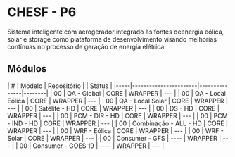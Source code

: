 # CHESF - P6

Sistema inteligente com aerogerador integrado às fontes deenergia eólica, solar e storage como plataforma de desenvolvimento visando melhorias contínuas no processo de geração de energia elétrica

## Módulos

| #   | Modelo                | Repositório | | Status |
|-----|-----------------------|---------------|--------|
| 00  | QA - Global           | CORE  | WRAPPER  | --- |
| 00  | QA - Local Eólica     | CORE  | WRAPPER  | --- |
| 00  | QA - Local Solar      | CORE  | WRAPPER  | --- |
| 00  | Satélite - HD         | CORE  | WRAPPER  | --- |
| 00  | DS - HD               | CORE  | WRAPPER  | --- |
| 00  | PCM - DIR - HD        | CORE  | WRAPPER  | --- |
| 00  | PCM - IND - HD        | CORE  | WRAPPER  | --- |
| 00  | Combinação - ALL - HD | CORE  | WRAPPER  | --- |
| 00  | WRF - Eólica          | CORE  | WRAPPER  | --- |
| 00  | WRF - Solar           | CORE  | WRAPPER  | --- |
| 00  | Consumer - GFS        | ----  | WRAPPER  | --- |
| 00  | Consumer - GOES 19    | ----  | WRAPPER  | --- |
